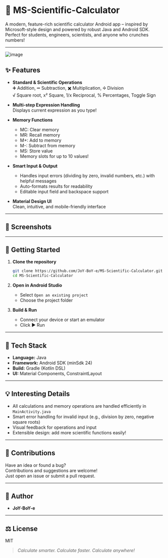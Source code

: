# 🧮 MS-Scientific-Calculator

A modern, feature-rich scientific calculator Android app – inspired by Microsoft-style design and powered by robust Java and Android SDK.  
Perfect for students, engineers, scientists, and anyone who crunches numbers!

---

![image](https://github.com/user-attachments/assets/ea82889e-4fb3-4885-adaa-95141d038215)


## ✨ Features

- **Standard & Scientific Operations**  
  ➕ Addition, ➖ Subtraction, ✖️ Multiplication, ➗ Division  
  √ Square root, x² Square, 1/x Reciprocal, % Percentages, Toggle Sign

- **Multi-step Expression Handling**  
  Displays current expression as you type!

- **Memory Functions**  
  - MC: Clear memory  
  - MR: Recall memory  
  - M+: Add to memory  
  - M-: Subtract from memory  
  - MS: Store value  
  - Memory slots for up to 10 values!

- **Smart Input & Output**  
  - Handles input errors (dividing by zero, invalid numbers, etc.) with helpful messages
  - Auto-formats results for readability
  - Editable input field and backspace support

- **Material Design UI**  
  Clean, intuitive, and mobile-friendly interface

---

## 📱 Screenshots

<!-- Add your app screenshots here! -->
<!-- ![screenshot1](screenshots/screen1.png) -->
<!-- ![screenshot2](screenshots/screen2.png) -->

---

## 🚀 Getting Started

1. **Clone the repository**
   ```bash
   git clone https://github.com/JoY-BoY-e/MS-Scientific-Calculator.git
   cd MS-Scientific-Calculator
   ```

2. **Open in Android Studio**
   - Select `Open an existing project`
   - Choose the project folder

3. **Build & Run**
   - Connect your device or start an emulator
   - Click ▶️ Run

---

## 🔧 Tech Stack

- **Language:** Java
- **Framework:** Android SDK (minSdk 24)
- **Build:** Gradle (Kotlin DSL)
- **UI:** Material Components, ConstraintLayout

---

## 💡 Interesting Details

- All calculations and memory operations are handled efficiently in `MainActivity.java`
- Smart error handling for invalid input (e.g., division by zero, negative square roots)
- Visual feedback for operations and input
- Extensible design: add more scientific functions easily!

---

## 🤝 Contributions

Have an idea or found a bug?  
Contributions and suggestions are welcome!  
Just open an issue or submit a pull request.

---

## 👤 Author

- **JoY-BoY-e**

---

## ⚖️ License

MIT

> _Calculate smarter. Calculate faster. Calculate anywhere!_  
